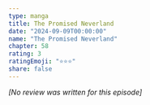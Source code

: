 ```yaml
---
type: manga
title: The Promised Neverland
date: "2024-09-09T00:00:00"
name: "The Promised Neverland"
chapter: 58
rating: 3
ratingEmoji: "⭐️⭐️⭐️"
share: false
---
```


_[No review was written for this episode]_